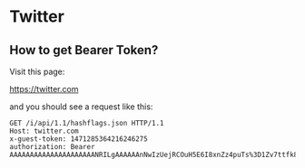# Twitter

## How to get Bearer Token?

Visit this page:

https://twitter.com

and you should see a request like this:

~~~
GET /i/api/1.1/hashflags.json HTTP/1.1
Host: twitter.com
x-guest-token: 1471285364216246275
authorization: Bearer AAAAAAAAAAAAAAAAAAAAANRILgAAAAAAnNwIzUejRCOuH5E6I8xnZz4puTs%3D1Zv7ttfk8LF81IUq16cHjhLTvJu4FA33AGWWjCpTnA
~~~
